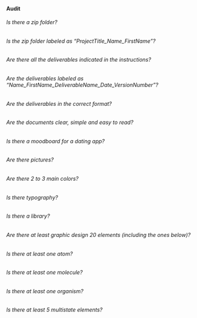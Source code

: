 #### Audit

###### Is there a zip folder?
###### Is the zip folder labeled as “ProjectTitle_Name_FirstName”?
###### Are there all the deliverables indicated in the instructions?
###### Are the deliverables labeled as “Name_FirstName_DeliverableName_Date_VersionNumber”?
###### Are the deliverables in the correct format?
###### Are the documents clear, simple and easy to read?
###### Is there a moodboard for a dating app?
###### Are there pictures?
###### Are there 2 to 3 main colors?
###### Is there typography?
###### Is there a library?
###### Are there at least graphic design 20 elements (including the ones below)?
###### Is there at least one atom?
###### Is there at least one molecule?
###### Is there at least one organism?
###### Is there at least 5 multistate elements?